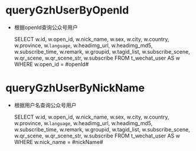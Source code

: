 queryGzhUserByOpenId
===
* 根据openId查询公众号用户
	
	SELECT
	w.id,
	w.open_id,
	w.nick_name,
	w.sex,
	w.city,
	w.country,
	w.province,
	w.`language`,
	w.headimg_url,
	w.headimg_md5,
	w.subscribe_time,
	w.remark,
	w.groupid,
	w.tagid_list,
	w.subscribe_scene,
	w.qr_scene,
	w.qr_scene_str,
	w.subscribe 
FROM
	t_wechat_user AS w 
WHERE
	w.open_id = #openId#

	
queryGzhUserByNickName
===
* 根据用户名查询公众号用户

	SELECT
	w.id,
	w.open_id,
	w.nick_name,
	w.sex,
	w.city,
	w.country,
	w.province,
	w.`language`,
	w.headimg_url,
	w.headimg_md5,
	w.subscribe_time,
	w.remark,
	w.groupid,
	w.tagid_list,
	w.subscribe_scene,
	w.qr_scene,
	w.qr_scene_str,
	w.subscribe 
FROM
	t_wechat_user AS w 
WHERE
	w.nick_name = #nickName#